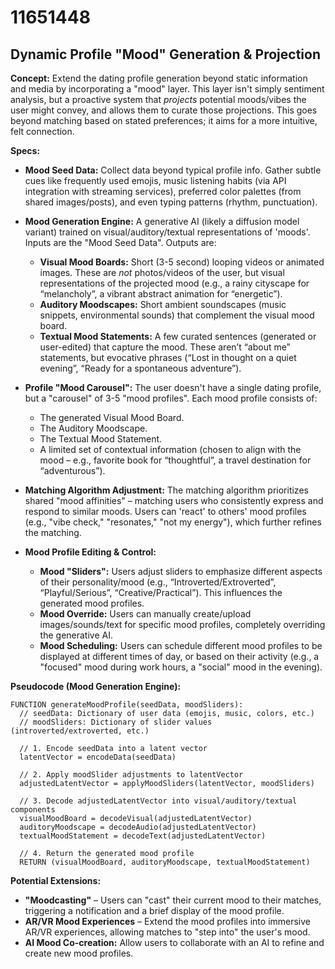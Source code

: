 # 11651448

## Dynamic Profile "Mood" Generation & Projection

**Concept:** Extend the dating profile generation beyond static information and media by incorporating a "mood" layer. This layer isn't simply sentiment analysis, but a proactive system that *projects* potential moods/vibes the user might convey, and allows them to curate those projections. This goes beyond matching based on stated preferences; it aims for a more intuitive, felt connection.

**Specs:**

*   **Mood Seed Data:** Collect data beyond typical profile info. Gather subtle cues like frequently used emojis, music listening habits (via API integration with streaming services), preferred color palettes (from shared images/posts), and even typing patterns (rhythm, punctuation).

*   **Mood Generation Engine:** A generative AI (likely a diffusion model variant) trained on visual/auditory/textual representations of 'moods'. Inputs are the "Mood Seed Data". Outputs are:
    *   **Visual Mood Boards:** Short (3-5 second) looping videos or animated images. These are *not* photos/videos of the user, but visual representations of the projected mood (e.g., a rainy cityscape for “melancholy”, a vibrant abstract animation for “energetic”).
    *   **Auditory Moodscapes:** Short ambient soundscapes (music snippets, environmental sounds) that complement the visual mood board.
    *   **Textual Mood Statements:**  A few curated sentences (generated or user-edited) that capture the mood.  These aren’t “about me” statements, but evocative phrases (“Lost in thought on a quiet evening”, “Ready for a spontaneous adventure”).

*   **Profile "Mood Carousel":**  The user doesn't have a single dating profile, but a "carousel" of 3-5 "mood profiles". Each mood profile consists of:
    *   The generated Visual Mood Board.
    *   The Auditory Moodscape.
    *   The Textual Mood Statement.
    *   A limited set of contextual information (chosen to align with the mood – e.g., favorite book for “thoughtful”, a travel destination for “adventurous”).

*   **Matching Algorithm Adjustment:** The matching algorithm prioritizes shared "mood affinities" – matching users who consistently express and respond to similar moods.  Users can 'react' to others' mood profiles (e.g., "vibe check," "resonates," "not my energy"), which further refines the matching.

*   **Mood Profile Editing & Control:**
    *   **Mood "Sliders":** Users adjust sliders to emphasize different aspects of their personality/mood (e.g., “Introverted/Extroverted”, “Playful/Serious”, “Creative/Practical”). This influences the generated mood profiles.
    *   **Mood Override:** Users can manually create/upload images/sounds/text for specific mood profiles, completely overriding the generative AI.
    *   **Mood Scheduling:** Users can schedule different mood profiles to be displayed at different times of day, or based on their activity (e.g., a "focused" mood during work hours, a "social" mood in the evening).

**Pseudocode (Mood Generation Engine):**

```
FUNCTION generateMoodProfile(seedData, moodSliders):
  // seedData: Dictionary of user data (emojis, music, colors, etc.)
  // moodSliders: Dictionary of slider values (introverted/extroverted, etc.)

  // 1. Encode seedData into a latent vector
  latentVector = encodeData(seedData)

  // 2. Apply moodSlider adjustments to latentVector
  adjustedLatentVector = applyMoodSliders(latentVector, moodSliders)

  // 3. Decode adjustedLatentVector into visual/auditory/textual components
  visualMoodBoard = decodeVisual(adjustedLatentVector)
  auditoryMoodscape = decodeAudio(adjustedLatentVector)
  textualMoodStatement = decodeText(adjustedLatentVector)

  // 4. Return the generated mood profile
  RETURN (visualMoodBoard, auditoryMoodscape, textualMoodStatement)
```

**Potential Extensions:**

*   **"Moodcasting"** – Users can "cast" their current mood to their matches, triggering a notification and a brief display of the mood profile.
*   **AR/VR Mood Experiences** –  Extend the mood profiles into immersive AR/VR experiences, allowing matches to "step into" the user's mood.
*   **AI Mood Co-creation:** Allow users to collaborate with an AI to refine and create new mood profiles.